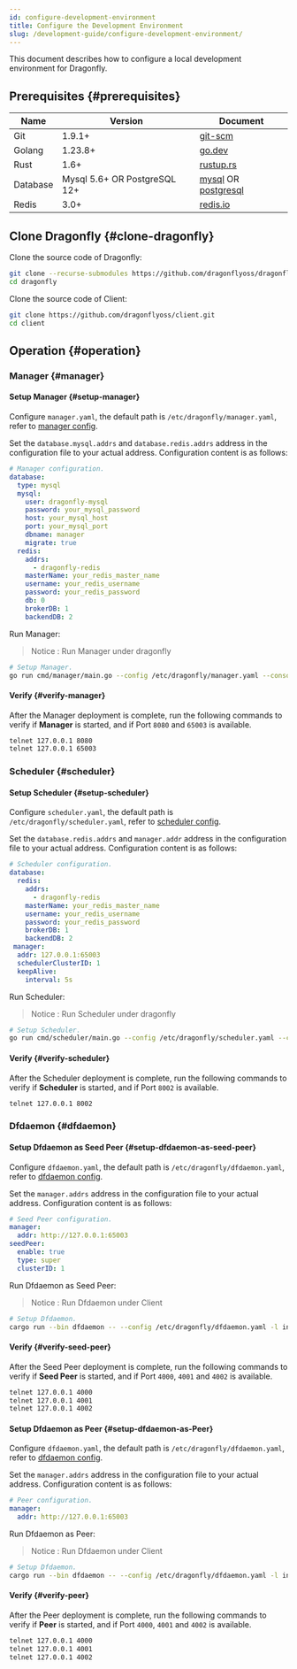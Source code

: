 ```yaml
---
id: configure-development-environment
title: Configure the Development Environment
slug: /development-guide/configure-development-environment/
---
```


This document describes how to configure a local development environment for Dragonfly.

## Prerequisites {#prerequisites}

<!-- markdownlint-disable -->

| Name     | Version                      | Document                                                                     |
| -------- | ---------------------------- | ---------------------------------------------------------------------------- |
| Git      | 1.9.1+                       | [git-scm](https://git-scm.com/)                                              |
| Golang   | 1.23.8+                      | [go.dev](https://go.dev/)                                                    |
| Rust     | 1.6+                         | [rustup.rs](https://rustup.rs/)                                              |
| Database | Mysql 5.6+ OR PostgreSQL 12+ | [mysql](https://www.mysql.com/) OR [postgresql](https://www.postgresql.org/) |
| Redis    | 3.0+                         | [redis.io](https://redis.io/)                                                |

<!-- markdownlint-restore -->

## Clone Dragonfly {#clone-dragonfly}

Clone the source code of Dragonfly:

```bash
git clone --recurse-submodules https://github.com/dragonflyoss/dragonfly.git
cd dragonfly
```

Clone the source code of Client:

```bash
git clone https://github.com/dragonflyoss/client.git
cd client
```

## Operation {#operation}

### Manager {#manager}

#### Setup Manager {#setup-manager}

Configure `manager.yaml`, the default path is `/etc/dragonfly/manager.yaml`,
refer to [manager config](../reference/configuration/manager.md).

Set the `database.mysql.addrs` and `database.redis.addrs` address in the configuration file to your actual address.
Configuration content is as follows:

```yaml
# Manager configuration.
database:
  type: mysql
  mysql:
    user: dragonfly-mysql
    password: your_mysql_password
    host: your_mysql_host
    port: your_mysql_port
    dbname: manager
    migrate: true
  redis:
    addrs:
      - dragonfly-redis
    masterName: your_redis_master_name
    username: your_redis_username
    password: your_redis_password
    db: 0
    brokerDB: 1
    backendDB: 2
```

Run Manager:

> Notice : Run Manager under dragonfly

```bash
# Setup Manager.
go run cmd/manager/main.go --config /etc/dragonfly/manager.yaml --console
```

#### Verify {#verify-manager}

After the Manager deployment is complete, run the following commands to verify if **Manager** is started,
and if Port `8080` and `65003` is available.

```bash
telnet 127.0.0.1 8080
telnet 127.0.0.1 65003
```

### Scheduler {#scheduler}

#### Setup Scheduler {#setup-scheduler}

Configure `scheduler.yaml`, the default path is `/etc/dragonfly/scheduler.yaml`,
refer to [scheduler config](../reference/configuration/scheduler.md).

Set the `database.redis.addrs` and `manager.addr` address in the configuration file to your actual address.
Configuration content is as follows:

```yaml
# Scheduler configuration.
database:
  redis:
    addrs:
      - dragonfly-redis
    masterName: your_redis_master_name
    username: your_redis_username
    password: your_redis_password
    brokerDB: 1
    backendDB: 2
 manager:
  addr: 127.0.0.1:65003
  schedulerClusterID: 1
  keepAlive:
    interval: 5s
```

Run Scheduler:

> Notice : Run Scheduler under dragonfly

```bash
# Setup Scheduler.
go run cmd/scheduler/main.go --config /etc/dragonfly/scheduler.yaml --console
```

#### Verify {#verify-scheduler}

After the Scheduler deployment is complete, run the following commands to verify if **Scheduler** is started,
and if Port `8002` is available.

```bash
telnet 127.0.0.1 8002
```

### Dfdaemon {#dfdaemon}

#### Setup Dfdaemon as Seed Peer {#setup-dfdaemon-as-seed-peer}

Configure `dfdaemon.yaml`, the default path is `/etc/dragonfly/dfdaemon.yaml`,
refer to [dfdaemon config](../reference/configuration/client/dfdaemon.md).

Set the `manager.addrs` address in the configuration file to your actual address.
Configuration content is as follows:

```yaml
# Seed Peer configuration.
manager:
  addr: http://127.0.0.1:65003
seedPeer:
  enable: true
  type: super
  clusterID: 1
```

Run Dfdaemon as Seed Peer:

> Notice : Run Dfdaemon under Client

```bash
# Setup Dfdaemon.
cargo run --bin dfdaemon -- --config /etc/dragonfly/dfdaemon.yaml -l info --console
```

#### Verify {#verify-seed-peer}

After the Seed Peer deployment is complete, run the following commands to verify if **Seed Peer** is started,
and if Port `4000`, `4001` and `4002` is available.

```bash
telnet 127.0.0.1 4000
telnet 127.0.0.1 4001
telnet 127.0.0.1 4002
```

#### Setup Dfdaemon as Peer {#setup-dfdaemon-as-Peer}

Configure `dfdaemon.yaml`, the default path is `/etc/dragonfly/dfdaemon.yaml`,
refer to [dfdaemon config](../reference/configuration/client/dfdaemon.md).

Set the `manager.addrs` address in the configuration file to your actual address.
Configuration content is as follows:

```yaml
# Peer configuration.
manager:
  addr: http://127.0.0.1:65003
```

Run Dfdaemon as Peer:

> Notice : Run Dfdaemon under Client

```bash
# Setup Dfdaemon.
cargo run --bin dfdaemon -- --config /etc/dragonfly/dfdaemon.yaml -l info --console
```

#### Verify {#verify-peer}

After the Peer deployment is complete, run the following commands to verify if **Peer** is started,
and if Port `4000`, `4001` and `4002` is available.

```bash
telnet 127.0.0.1 4000
telnet 127.0.0.1 4001
telnet 127.0.0.1 4002
```
